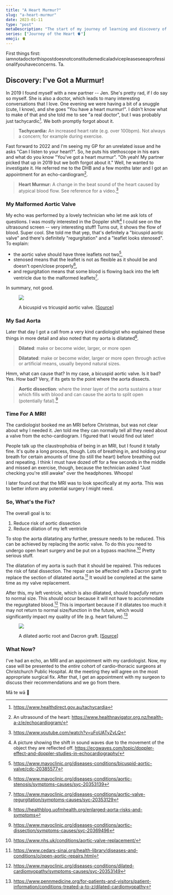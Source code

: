 ```yaml
---
title: "A Heart Murmur?"
slug: "a-heart-murmur"
date: 2023-01-11
type: "post"
metaDescription: "The start of my journey of learning and discovery of my heart."
series: ["Journey of the Heart 🫀"]
emoji: 🫀
---
```


First things first: iamnotadoctorthispostdoesnotconstitudemedicaladvicepleaseseeaprofessionalifyouhaveconcerns. Ta.

## Discovery: I've Got a Murmur!

In 2019 I found myself with a new partner -- Jen. She's pretty rad, if I do say so myself. She is also a doctor, which leads to many interesting conversations that I love. One evening we were having a bit of a snuggle (cute, I know), and she goes "You have a heart murmur!". I didn't know what to make of that and she told me to see "a real doctor", but I was probably just tachycardic[^1]. We both promptly forgot about it.

> __Tachycardia:__ An increased heart rate (e.g. over 100bpm). Not always a concern; for example during exercise.

Fast forward to 2022 and I'm seeing my GP for an unrelated issue and he asks "Can I listen to your heart?". So, he puts his stethoscope in his ears and what do you know "You've got a heart murmur". "Oh yeah! My partner picked that up in 2019 but we both forgot about it." Well, he wanted to investigate it. He referred me to the DHB and a few months later and I got an appointment for an echo-cardiogram[^2].

> __Heart Murmur:__ A change in the beat sound of the heart caused by atypical blood flow. See reference for a video.[^12]

### My Malformed Aortic Valve

My echo was performed by a lovely technician who let me ask lots of questions. I was mostly interested in the Doppler shift[^3] I could see on the ultrasound screen -- very interesting stuff! Turns out, it shows the flow of blood. Super cool. She told me that yep, that's definitely a "bicuspid aortic valve" and there's definitely "regurgitation" and a "leaflet looks stenosed". To explain:

- the aortic valve should have three leaflets not two[^4],
- stenosed means that the leaflet is not as flexible as it should be and doesn't open/close properly[^5],
- and regurgitation means that some blood is flowing back into the left ventricle due to the malformed leaflets[^6].

In summary, not good. 

<figure>
    <img src="https://www.umcvc.org/sites/default/files/styles/large/public/bicuspid-aortic-valve.jpg" loading="lazy"/>
    <figcaption>
        <p>A bicuspid vs tricuspid aortic valve. [<a href="https://www.umcvc.org/conditions-treatments/bicuspid-aortic-valve-bav">Source</a>]</p>
    </figcaption>
</figure>

### My Sad Aorta

Later that day I got a call from a very kind cardiologist who explained these things in more detail and also noted that my aorta is dilatated[^7].

> __Dilated__: make or become wider, larger, or more open
> 
> __Dilatated__: make or become wider, larger or more open through active or artificial means, usually beyond natural sizes.

Hmm, what can cause that? In my case, a bicuspid aortic valve. Is it bad? Yes. How bad? Very, if its gets to the point where the aorta dissects.

> __Aortic dissection__: where the inner layer of the aorta sustains a tear which fills with blood and can cause the aorta to split open (potentially fatal).[^8]

### Time For A MRI!

The cardiologist booked me an MRI before Christmas, but was not clear about why I needed it. Jen told me they can normally tell all they need about a valve from the echo-cardiogram. I figured that I would find out later!

People talk up the claustrophobia of being in an MRI, but I found it totally fine. It's quite a long process, though. Lots of breathing in, and holding your breath for certain amounts of time (to still the heart) before breathing out and repeating. I think I must have dozed off for a few seconds in the middle and missed an exercise, though, because the technician asked "Just checking you're still awake" over the headphones. Whoops!

I later found out that the MRI was to look specifically at my aorta. This was to better inform any potential surgery I might need.

### So, What's the Fix?

The overall goal is to:

1. Reduce risk of aortic dissection
2. Reduce dilation of my left ventricle

To stop the aorta dilatating any further, pressure needs to be reduced. This can be achieved by replacing the aortic valve. To do this you need to undergo open heart surgery and be put on a bypass machine.[^9] Pretty serious stuff.

The dilatation of my aorta is such that it should be repaired. This reduces the risk of fatal dissection. The repair can be affected with a Dacron graft to replace the section of dilatated aorta.[^10] It would be completed at the same time as my valve replacement.

After this, my left ventricle, which is also dilatated, should _hopefully_ return to normal size. This _should_ occur because it will not have to accommodate the regurgitated blood.[^11] This is important because if it dilatates too much it may not return to normal size/function in the future, which would significantly impact my quality of life (e.g. heart failure).[^13]

<figure>
    <img src="https://cdn.upmc.com/-/media/upmc/services/heart-vascular/conditions-treatments/ctad-illustrations/full-size-images/aortic-root-aneurysm-root-replacement.png?la=en&rev=e662530fae65404891125f0f1a79fd21&hash=6AB850AE7EE043B0CE8D0C3660391702" loading="lazy"/>
    <figcaption>
        <p>A dilated aortic root and Dacron graft. [<a href="https://www.upmc.com/services/heart-vascular/conditions-treatments/aortic-root-aneurysm#treatment">Source</a>]</p>
    </figcaption>
</figure>

### What Now?

I've had an echo, an MRI and an appointment with my cardiologist. Now, my case will be presented to the _entire_ cohort of cardio-thoracic surgeons at Christchurch Public Hospital. At the meeting they will agree on the most appropriate surgical fix. After that, I get an appointment with my surgeon to discuss their recommendations and we go from there.

Mā te wā 👋

[^1]: https://www.healthdirect.gov.au/tachycardia
[^2]: An ultrasound of the heart: https://www.healthnavigator.org.nz/health-a-z/e/echocardiogram/
[^3]: A picture showing the shift in sound waves due to the movement of the object they are reflected off. https://ecgwaves.com/topic/doppler-effect-and-doppler-studies-in-echocardiography/
[^4]: https://www.mayoclinic.org/diseases-conditions/bicuspid-aortic-valve/cdc-20385577
[^5]: https://www.mayoclinic.org/diseases-conditions/aortic-stenosis/symptoms-causes/syc-20353139
[^6]: https://www.mayoclinic.org/diseases-conditions/aortic-valve-regurgitation/symptoms-causes/syc-20353129
[^7]: https://healthblog.uofmhealth.org/enlarged-aorta-risks-and-symptoms
[^8]: https://www.mayoclinic.org/diseases-conditions/aortic-dissection/symptoms-causes/syc-20369496
[^9]: https://www.nhs.uk/conditions/aortic-valve-replacement/
[^10]: https://www.cedars-sinai.org/health-library/diseases-and-conditions/o/open-aortic-repairs.html
[^11]: https://www.mayoclinic.org/diseases-conditions/dilated-cardiomyopathy/symptoms-causes/syc-20353149
[^12]: https://www.youtube.com/watch?v=uFoUATyZvLQ
[^13]: https://www.pennmedicine.org/for-patients-and-visitors/patient-information/conditions-treated-a-to-z/dilated-cardiomyopathy

